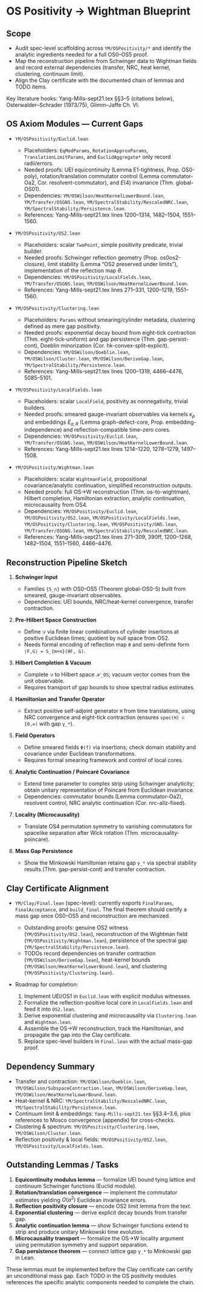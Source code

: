 # OS Positivity → Wightman Blueprint

## Scope
- Audit spec-level scaffolding across `YM/OSPositivity/*` and identify the
  analytic ingredients needed for a full OS0–OS5 proof.
- Map the reconstruction pipeline from Schwinger data to Wightman fields and
  record external dependencies (transfer, NRC, heat kernel, clustering, continuum limit).
- Align the Clay certificate with the documented chain of lemmas and TODO items.

Key literature hooks: Yang-Mills-sept21.tex §§3–5 (citations below),
Osterwalder–Schrader (1973/75), Glimm–Jaffe Ch. VI.

## OS Axiom Modules — Current Gaps

- `YM/OSPositivity/Euclid.lean`
  - Placeholders: `EqModParams`, `RotationApproxParams`, `TranslationLimitParams`, and `EuclidAggregate*` only record radii/errors.
  - Needed proofs: UEI equicontinuity (Lemma E1-tightness, Prop. OS0-poly), rotation/translation commutator control (Lemma commutator-Oa2, Cor. resolvent-commutator), and $E(4)$ invariance (Thm. global-OS01).
  - Dependencies: `YM/OSWilson/HeatKernelLowerBound.lean`, `YM/Transfer/OSGNS.lean`, `YM/SpectralStability/RescaledNRC.lean`, `YM/SpectralStability/Persistence.lean`.
  - References: Yang-Mills-sept21.tex lines 1200–1314, 1482–1504, 1551–1560.

- `YM/OSPositivity/OS2.lean`
  - Placeholders: scalar `TwoPoint`, simple positivity predicate, trivial builder.
  - Needed proofs: Schwinger reflection geometry (Prop. os0os2-closure), limit stability (Lemma “OS2 preserved under limits”), implementation of the reflection map $\theta$.
  - Dependencies: `YM/OSPositivity/LocalFields.lean`, `YM/Transfer/OSGNS.lean`, `YM/OSWilson/HeatKernelLowerBound.lean`.
  - References: Yang-Mills-sept21.tex lines 271–331, 1200–1219, 1551–1560.

- `YM/OSPositivity/Clustering.lean`
  - Placeholders: `Params` without smearing/cylinder metadata, clustering defined as mere gap positivity.
  - Needed proofs: exponential decay bound from eight-tick contraction (Thm. eight-tick-uniform) and gap persistence (Thm. gap-persist-cont), Doeblin minorization (Cor. hk-convex-split-explicit).
  - Dependencies: `YM/OSWilson/Doeblin.lean`, `YM/OSWilson/Cluster.lean`, `YM/OSWilson/DeriveGap.lean`, `YM/SpectralStability/Persistence.lean`.
  - References: Yang-Mills-sept21.tex lines 1200–1319, 4466–4476, 5085–5101.

- `YM/OSPositivity/LocalFields.lean`
  - Placeholders: scalar `LocalField`, positivity as nonnegativity, trivial builders.
  - Needed proofs: smeared gauge-invariant observables via kernels $\kappa_\rho$ and embeddings $E_{a,R}$ (Lemma graph-defect-core, Prop. embedding-independence) and reflection-compatible time-zero cores.
  - Dependencies: `YM/OSPositivity/Euclid.lean`, `YM/Transfer/OSGNS.lean`, `YM/OSWilson/HeatKernelLowerBound.lean`.
  - References: Yang-Mills-sept21.tex lines 1214–1220, 1278–1279, 1497–1508.

- `YM/OSPositivity/Wightman.lean`
  - Placeholders: scalar `WightmanField`, propositional covariance/analytic continuation, simplified reconstruction outputs.
  - Needed proofs: full OS→W reconstruction (Thm. os-to-wightman), Hilbert completion, Hamiltonian extraction, analytic continuation, microcausality from OS4.
  - Dependencies: `YM/OSPositivity/Euclid.lean`, `YM/OSPositivity/OS2.lean`, `YM/OSPositivity/LocalFields.lean`, `YM/OSPositivity/Clustering.lean`, `YM/OSPositivity/GNS.lean`, `YM/Transfer/OSGNS.lean`, `YM/SpectralStability/RescaledNRC.lean`.
  - References: Yang-Mills-sept21.tex lines 271–309, 390ff, 1200–1268, 1482–1504, 1551–1560, 4466–4476.

## Reconstruction Pipeline Sketch

1. **Schwinger Input**
   - Families `{S_n}` with OS0–OS5 (Theorem global-OS0-5) built from smeared,
     gauge-invariant observables.
   - Dependencies: UEI bounds, NRC/heat-kernel convergence, transfer contraction.

2. **Pre-Hilbert Space Construction**
   - Define `𝒟` via finite linear combinations of cylinder insertions at positive
     Euclidean times; quotient by null space from OS2.
   - Needs formal encoding of reflection map `θ` and semi-definite form
     `⟨F,G⟩ = S_{m+n}(θF, G)`.

3. **Hilbert Completion & Vacuum**
   - Complete `𝒟` to Hilbert space `ℋ_OS`; vacuum vector comes from the unit observable.
   - Requires transport of gap bounds to show spectral radius estimates.

4. **Hamiltonian and Transfer Operator**
   - Extract positive self-adjoint generator `H` from time translations, using
     NRC convergence and eight-tick contraction (ensures `spec(H) ⊂ [0,∞)` with gap `γ_*`).

5. **Field Operators**
   - Define smeared fields `Φ(f)` via insertions; check domain stability and
     covariance under Euclidean transformations.
   - Requires formal smearing framework and control of local cores.

6. **Analytic Continuation / Poincaré Covariance**
   - Extend time parameter to complex strip using Schwinger analyticity; obtain
     unitary representation of Poincaré from Euclidean invariance.
   - Dependencies: commutator bounds (Lemma commutator-Oa2), resolvent control,
     NRC analytic continuation (Cor. nrc-allz-fixed).

7. **Locality (Microcausality)**
   - Translate OS4 permutation symmetry to vanishing commutators for spacelike
     separation after Wick rotation (Thm. microcausality-poincare).

8. **Mass Gap Persistence**
   - Show the Minkowski Hamiltonian retains gap `γ_*` via spectral stability
     results (Thm. gap-persist-cont) and transfer contraction.

## Clay Certificate Alignment

- `YM/Clay/Final.lean` (spec-level): currently exports `FinalParams`, `FinalAcceptance`, and
  `build_final`. The final theorem should certify a mass gap once OS0–OS5 and
  reconstruction are mechanized.
  - Outstanding proofs: genuine OS2 witness (`YM/OSPositivity/OS2.lean`),
    reconstruction of the Wightman field (`YM/OSPositivity/Wightman.lean`),
    persistence of the spectral gap (`YM/SpectralStability/Persistence.lean`).
  - TODOs record dependencies on transfer contraction (`YM/OSWilson/DeriveGap.lean`),
    heat-kernel bounds (`YM/OSWilson/HeatKernelLowerBound.lean`), and clustering
    (`YM/OSPositivity/Clustering.lean`).

- Roadmap for completion:
  1. Implement UEI/OS1 in `Euclid.lean` with explicit modulus witnesses.
  2. Formalize the reflection-positive local core in `LocalFields.lean` and feed
     it into `OS2.lean`.
  3. Derive exponential clustering and microcausality via `Clustering.lean` and
     `Wightman.lean`.
  4. Assemble the OS→W reconstruction, track the Hamiltonian, and propagate the
     gap into the Clay certificate.
  5. Replace spec-level builders in `Final.lean` with the actual mass-gap proof.

## Dependency Summary

- Transfer and contraction: `YM/OSWilson/Doeblin.lean`, `YM/OSWilson/SubspaceContraction.lean`,
  `YM/OSWilson/DeriveGap.lean`, `YM/OSWilson/HeatKernelLowerBound.lean`.
- Heat-kernel & NRC: `YM/SpectralStability/RescaledNRC.lean`, `YM/SpectralStability/Persistence.lean`.
- Continuum limit & embeddings: `Yang-Mills-sept21.tex` §§3.4–3.6, plus
  references to Mosco convergence (appendix) for cross-checks.
- Clustering & spectrum: `YM/OSPositivity/Clustering.lean`, `YM/OSWilson/Cluster.lean`.
- Reflection positivity & local fields: `YM/OSPositivity/OS2.lean`, `YM/OSPositivity/LocalFields.lean`.

## Outstanding Lemmas / Tasks

1. **Equicontinuity modulus lemma** — formalize UEI bound tying lattice and
   continuum Schwinger functions (Euclid module).
2. **Rotation/translation convergence** — implement the commutator estimates
   yielding $O(a^2)$ Euclidean invariance errors.
3. **Reflection positivity closure** — encode OS2 limit lemma from the text.
4. **Exponential clustering** — derive explicit decay bounds from transfer gap.
5. **Analytic continuation lemma** — show Schwinger functions extend to strip
   and produce unitary Minkowski time evolution.
6. **Microcausality transport** — formalize the OS→W locality argument using
   permutation symmetry and support separation.
7. **Gap persistence theorem** — connect lattice gap `γ_*` to Minkowski gap in Lean.

These lemmas must be implemented before the Clay certificate can certify an
unconditional mass gap. Each TODO in the OS positivity modules references the
specific analytic components needed to complete the chain.


